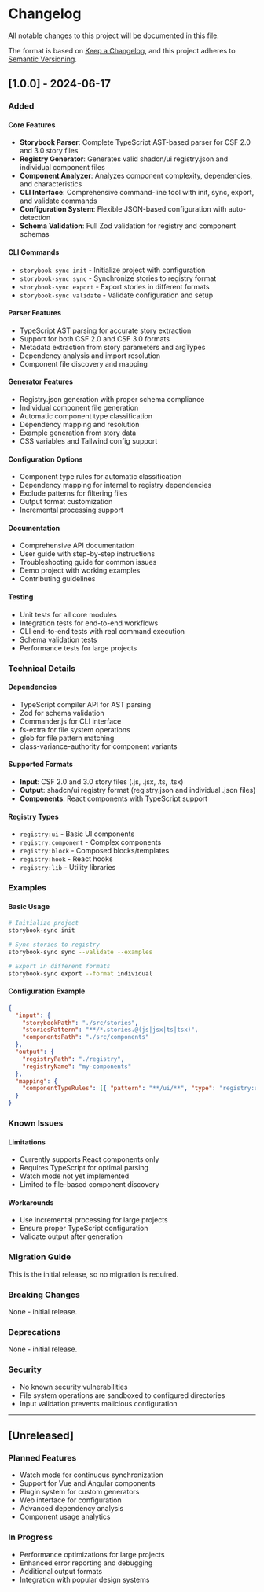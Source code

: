 # Changelog

All notable changes to this project will be documented in this file.

The format is based on [Keep a Changelog](https://keepachangelog.com/en/1.0.0/),
and this project adheres to [Semantic Versioning](https://semver.org/spec/v2.0.0.html).

## [1.0.0] - 2024-06-17

### Added

#### Core Features

- **Storybook Parser**: Complete TypeScript AST-based parser for CSF 2.0 and 3.0 story files
- **Registry Generator**: Generates valid shadcn/ui registry.json and individual component files
- **Component Analyzer**: Analyzes component complexity, dependencies, and characteristics
- **CLI Interface**: Comprehensive command-line tool with init, sync, export, and validate commands
- **Configuration System**: Flexible JSON-based configuration with auto-detection
- **Schema Validation**: Full Zod validation for registry and component schemas

#### CLI Commands

- `storybook-sync init` - Initialize project with configuration
- `storybook-sync sync` - Synchronize stories to registry format
- `storybook-sync export` - Export stories in different formats
- `storybook-sync validate` - Validate configuration and setup

#### Parser Features

- TypeScript AST parsing for accurate story extraction
- Support for both CSF 2.0 and CSF 3.0 formats
- Metadata extraction from story parameters and argTypes
- Dependency analysis and import resolution
- Component file discovery and mapping

#### Generator Features

- Registry.json generation with proper schema compliance
- Individual component file generation
- Automatic component type classification
- Dependency mapping and resolution
- Example generation from story data
- CSS variables and Tailwind config support

#### Configuration Options

- Component type rules for automatic classification
- Dependency mapping for internal to registry dependencies
- Exclude patterns for filtering files
- Output format customization
- Incremental processing support

#### Documentation

- Comprehensive API documentation
- User guide with step-by-step instructions
- Troubleshooting guide for common issues
- Demo project with working examples
- Contributing guidelines

#### Testing

- Unit tests for all core modules
- Integration tests for end-to-end workflows
- CLI end-to-end tests with real command execution
- Schema validation tests
- Performance tests for large projects

### Technical Details

#### Dependencies

- TypeScript compiler API for AST parsing
- Zod for schema validation
- Commander.js for CLI interface
- fs-extra for file system operations
- glob for file pattern matching
- class-variance-authority for component variants

#### Supported Formats

- **Input**: CSF 2.0 and 3.0 story files (.js, .jsx, .ts, .tsx)
- **Output**: shadcn/ui registry format (registry.json and individual .json files)
- **Components**: React components with TypeScript support

#### Registry Types

- `registry:ui` - Basic UI components
- `registry:component` - Complex components
- `registry:block` - Composed blocks/templates
- `registry:hook` - React hooks
- `registry:lib` - Utility libraries

### Examples

#### Basic Usage

```bash
# Initialize project
storybook-sync init

# Sync stories to registry
storybook-sync sync --validate --examples

# Export in different formats
storybook-sync export --format individual
```

#### Configuration Example

```json
{
  "input": {
    "storybookPath": "./src/stories",
    "storiesPattern": "**/*.stories.@(js|jsx|ts|tsx)",
    "componentsPath": "./src/components"
  },
  "output": {
    "registryPath": "./registry",
    "registryName": "my-components"
  },
  "mapping": {
    "componentTypeRules": [{ "pattern": "**/ui/**", "type": "registry:ui" }]
  }
}
```

### Known Issues

#### Limitations

- Currently supports React components only
- Requires TypeScript for optimal parsing
- Watch mode not yet implemented
- Limited to file-based component discovery

#### Workarounds

- Use incremental processing for large projects
- Ensure proper TypeScript configuration
- Validate output after generation

### Migration Guide

This is the initial release, so no migration is required.

### Breaking Changes

None - initial release.

### Deprecations

None - initial release.

### Security

- No known security vulnerabilities
- File system operations are sandboxed to configured directories
- Input validation prevents malicious configuration

---

## [Unreleased]

### Planned Features

- Watch mode for continuous synchronization
- Support for Vue and Angular components
- Plugin system for custom generators
- Web interface for configuration
- Advanced dependency analysis
- Component usage analytics

### In Progress

- Performance optimizations for large projects
- Enhanced error reporting and debugging
- Additional output formats
- Integration with popular design systems
